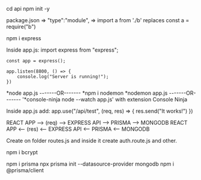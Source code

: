 cd api
npm init -y

package.json => "type":"module", => import a from './b' replaces const a = require("b")

npm i express

Inside app.js: 
    import express from "express"; 

    const app = express();

    app.listen(8800, () => {
        console.log("Server is running!");
    })


*node app.js
-------OR-------
*npm i nodemon
*nodemon app.js
-------OR-------
'*console-ninja node --watch app.js'  with extension Console Ninja


Inside app.js add:
app.use("/api/test", (req, res) => {
    res.send("It works!")
})


REACT APP --> (req) --> EXPRESS API  --> PRISMA --> MONGODB
REACT APP <-- (res) <-- EXPRESS API  <-- PRISMA <-- MONGODB

Create on folder routes.js and inside it create auth.route.js and other.

npm i bcrypt

npm i prisma
npx prisma init --datasource-provider mongodb
npm i @prisma/client